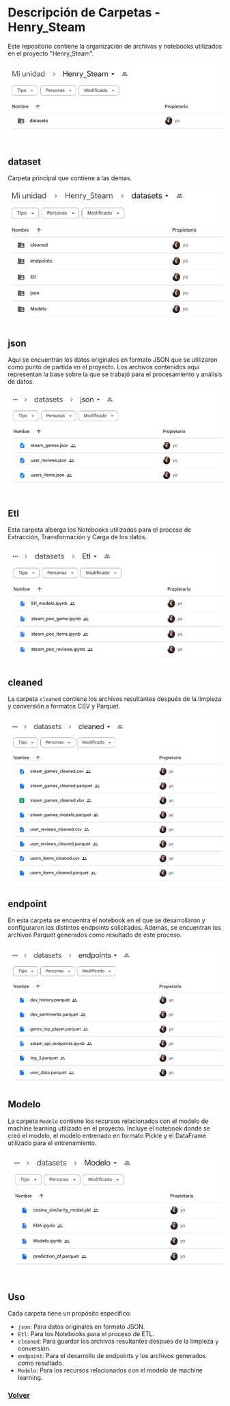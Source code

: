 # Descripción de Carpetas - Henry_Steam

Este repositorio contiene la organización de archivos y notebooks utilizados en el proyecto "Henry_Steam".

![alt text](img/henry_steam.png)

## dataset

Carpeta principal que contiene a las demas.

![alt text](img/datasets.png)

## json

Aquí se encuentran los datos originales en formato JSON que se utilizaron como punto de partida en el proyecto. Los archivos contenidos aquí representan la base sobre la que se trabajó para el procesamiento y análisis de datos.

![alt text](img/json.png)

## Etl

Esta carpeta alberga los Notebooks utilizados para el proceso de Extracción, Transformación y Carga de los datos. 

![alt text](img/etl.png)

## cleaned

La carpeta `cleaned` contiene los archivos resultantes después de la limpieza y conversión a formatos CSV y Parquet.

![alt text](img/cleaned.png)

## endpoint

En esta carpeta se encuentra el notebook en el que se desarrollaron y configuraron los distintos endpoints solicitados. Además, se encuentran los archivos Parquet generados como resultado de este proceso.

![alt text](img/endpoint.png)

## Modelo

La carpeta `Modelo` contiene los recursos relacionados con el modelo de machine learning utilizado en el proyecto. Incluye el notebook donde se creó el modelo, el modelo entrenado en formato Pickle y el DataFrame utilizado para el entrenamiento.

![alt text](img/modelo.png)

## Uso

Cada carpeta tiene un propósito específico:

- `json`: Para datos originales en formato JSON.
- `Etl`: Para los Notebooks para el proceso de ETL.
- `cleaned`: Para guardar los archivos resultantes después de la limpieza y conversión.
- `endpoint`: Para el desarrollo de endpoints y los archivos generados como resultado.
- `Modelo`: Para los recursos relacionados con el modelo de machine learning.

### [Volver](README.md)